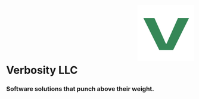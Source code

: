 <img align=right width=30% src="/assets/verbosity.png">
<br><br><br><br><br><br><br>
<h1 align=left>Verbosity LLC</h1>
<h3 align=left>Software solutions that punch above their weight.</h3>
